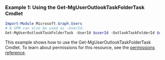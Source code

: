 ### Example 1: Using the Get-MgUserOutlookTaskFolderTask Cmdlet
```powershell
Import-Module Microsoft.Graph.Users
# A UPN can also be used as -UserId.
Get-MgUserOutlookTaskFolderTask -UserId $userId -OutlookTaskFolderId $outlookTaskFolderId
```
This example shows how to use the Get-MgUserOutlookTaskFolderTask Cmdlet.
To learn about permissions for this resource, see the [permissions reference](/graph/permissions-reference).
